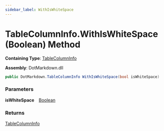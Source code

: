 ```yaml
---
sidebar_label: WithIsWhiteSpace
---
```


# TableColumnInfo\.WithIsWhiteSpace\(Boolean\) Method

**Containing Type**: [TableColumnInfo](../index.md)

**Assembly**: DotMarkdown\.dll

```csharp
public DotMarkdown.TableColumnInfo WithIsWhiteSpace(bool isWhiteSpace)
```

### Parameters

**isWhiteSpace** &ensp; [Boolean](https://docs.microsoft.com/en-us/dotnet/api/system.boolean)

### Returns

[TableColumnInfo](../index.md)

